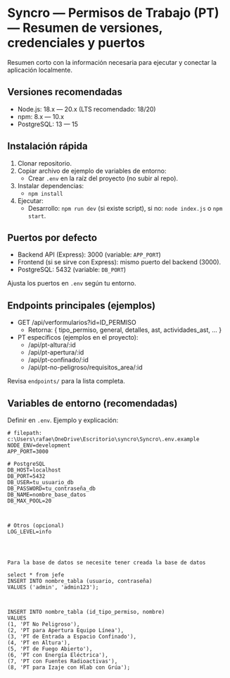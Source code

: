 # Syncro — Permisos de Trabajo (PT) — Resumen de versiones, credenciales y puertos

Resumen corto con la información necesaria para ejecutar y conectar la aplicación localmente.

## Versiones recomendadas
- Node.js: 18.x — 20.x (LTS recomendado: 18/20)
- npm: 8.x — 10.x
- PostgreSQL: 13 — 15

## Instalación rápida
1. Clonar repositorio.
2. Copiar archivo de ejemplo de variables de entorno:
   - Crear `.env` en la raíz del proyecto (no subir al repo).
3. Instalar dependencias:
   - `npm install`
4. Ejecutar:
   - Desarrollo: `npm run dev` (si existe script), si no: `node index.js` o `npm start`.

## Puertos por defecto
- Backend API (Express): 3000 (variable: `APP_PORT`)
- Frontend (si se sirve con Express): mismo puerto del backend (3000).  
- PostgreSQL: 5432 (variable: `DB_PORT`)

Ajusta los puertos en `.env` según tu entorno.

## Endpoints principales (ejemplos)
- GET /api/verformularios?id=ID_PERMISO  
  - Retorna: { tipo_permiso, general, detalles, ast, actividades_ast, ... }
- PT específicos (ejemplos en el proyecto):
  - /api/pt-altura/:id
  - /api/pt-apertura/:id
  - /api/pt-confinado/:id
  - /api/pt-no-peligroso/requisitos_area/:id

Revisa `endpoints/` para la lista completa.

## Variables de entorno (recomendadas)
Definir en `.env`. Ejemplo y explicación:

````env
# filepath: c:\Users\rafae\OneDrive\Escritorio\syncro\Syncro\.env.example
NODE_ENV=development
APP_PORT=3000

# PostgreSQL
DB_HOST=localhost
DB_PORT=5432
DB_USER=tu_usuario_db
DB_PASSWORD=tu_contraseña_db
DB_NAME=nombre_base_datos
DB_MAX_POOL=20



# Otros (opcional)
LOG_LEVEL=info




Para la base de datos se necesite tener creada la base de datos

select * from jefe
INSERT INTO nombre_tabla (usuario, contraseña) 
VALUES ('admin', 'admin123');



INSERT INTO nombre_tabla (id_tipo_permiso, nombre) 
VALUES 
(1, 'PT No Peligroso'),
(2, 'PT para Apertura Equipo Línea'),
(3, 'PT de Entrada a Espacio Confinado'),
(4, 'PT en Altura'),
(5, 'PT de Fuego Abierto'),
(6, 'PT con Energía Eléctrica'),
(7, 'PT con Fuentes Radioactivas'),
(8, 'PT para Izaje con Hlab con Grúa');
